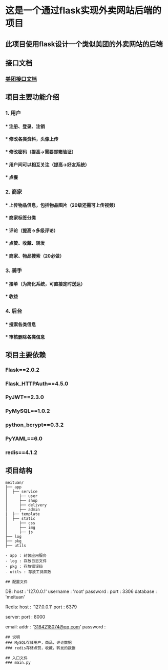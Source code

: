 # 这是一个通过flask实现外卖网站后端的项目
## 此项目使用flask设计一个类似美团的外卖网站的后端

## 接口文档
### [美团接口文档](https://documenter.getpostman.com/view/18742402/UVkmPwcb)

## 项目主要功能介绍
### 1. 用户
#### * 注册、登录、注销
#### * 修改各类资料，头像上传
#### * 修改密码（提高->需要邮箱验证）
#### * 用户间可以相互关注（提高->好友系统）
#### * 点餐
### 2. 商家
#### * 上传物品信息，包括物品图片（20级还需可上传视频）
#### * 商家标签分类
#### * 评论（提高->多级评论）
#### * 点赞、收藏、转发
#### * 商家、物品搜索（20必做）
### 3. 骑手
#### * 接单（为简化系统，可直接定时送达）
#### * 收益
### 4. 后台
#### * 搜索各类信息
#### * 审核删除各类信息

## 项目主要依赖
### Flask==2.0.2
### Flask_HTTPAuth==4.5.0
### PyJWT==2.3.0
### PyMySQL==1.0.2
### python_bcrypt==0.3.2
### PyYAML==6.0
### redis==4.1.2

## 项目结构

```shell
meituan/
├── app
│  ├── service
│     ├── user
│     ├── shop
│     ├── delivery
│     ├── admin
|  ├── template
│  ├── static
│     ├── css
│     ├── img
│     ├── js
├── log
├── pkg
├── utils
  
- app : 封装应用服务
- log : 存放日志文件
- pkg : 存放错误码
- utils : 存放工具函数

## 配置文件
```
DB:
  host : '127.0.0.1'
  username : 'root'
  password :
  port : 3306
  database : 'meituan'

Redis:
  host : '127.0.0.1'
  port : 6379

server:
  port : 8000

email:
  addr : '3184218074@qq.com'
  password : 
```
## 说明
### MySQL存储用户，商品，评论数据
### redis存储点赞，收藏，转发的数据

## 入口文件
### main.py

